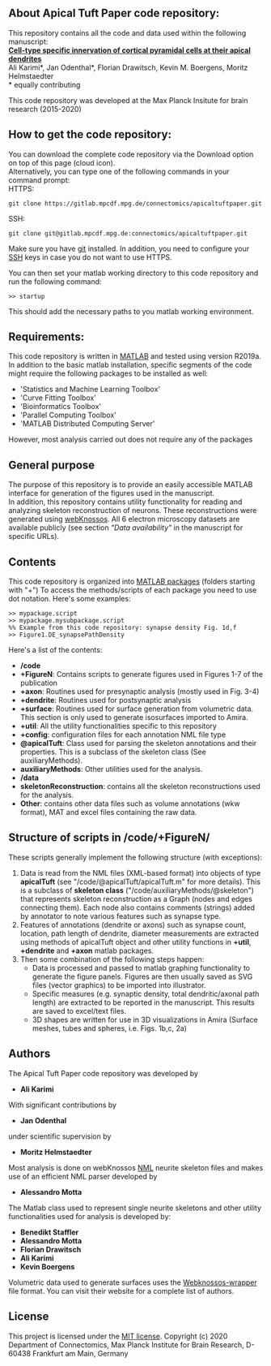 ## About Apical Tuft Paper code repository:

This repository contains all the code and data used within the following manuscript:   
[**Cell-type specific innervation of cortical pyramidal cells at their apical dendrites**](https://elifesciences.org/articles/46876)  
Ali Karimi\*, Jan Odenthal\*, Florian Drawitsch, Kevin M. Boergens, Moritz Helmstaedter   
\* equally contributing   

This code repository was developed at the Max Planck Insitute for brain research (2015-2020)

## How to get the code repository:
You can download the complete code repository via the Download option on top of this page (cloud icon).   
Alternatively, you can type one of the following commands in your command prompt:  
HTTPS:  
```
git clone https://gitlab.mpcdf.mpg.de/connectomics/apicaltuftpaper.git
```
SSH:  
```
git clone git@gitlab.mpcdf.mpg.de:connectomics/apicaltuftpaper.git
```
Make sure you have [git](https://git-scm.com/downloads) installed. In addition, you need to configure your 
[SSH](https://gitlab.mpcdf.mpg.de/help/ssh/README) keys in case you do not want to use HTTPS.

You can then set your matlab working directory to this code repository and run the following command:
```
>> startup
```
This should add the necessary paths to you matlab working environment.

## Requirements:
This code repository is written in [MATLAB](https://www.mathworks.com/) and tested using version R2019a. 
In addition to the basic matlab installation, specific segments of the code might require the following packages to be installed as well:   
* 'Statistics and Machine Learning Toolbox'
* 'Curve Fitting Toolbox'
* 'Bioinformatics Toolbox'
* 'Parallel Computing Toolbox'
* 'MATLAB Distributed Computing Server' 

However, most analysis carried out does not require any of the packages
## General purpose
The purpose of this repository is to provide an easily accessible MATLAB interface for generation of the figures used in the manuscript.  
In addition, this repository contains utility functionality for reading and analyzing skeleton reconstruction of neurons. These reconstructions were generated using [webKnossos](https://webknossos.org/). All 6 electron microscopy datasets are available publicly (see section *"Data availability"* in the manuscript for specific URLs).

## Contents
This code repository is organized into [MATLAB packages](https://www.mathworks.com/help/matlab/matlab_oop/scoping-classes-with-packages.html) (folders starting with "+")
To access the methods/scripts of each package you need to use dot notation. Here's some examples:
```
>> mypackage.script
>> mypackage.mysubpackage.script
%% Example from this code repository: synapse density Fig. 1d,f
>> Figure1.DE_synapsePathDensity
```
Here's a list of the contents:
* **/code**
* **+FigureN**: Contains scripts to generate figures used in Figures 1-7 of the publication
* **+axon**: Routines used for presynaptic analysis (mostly used in Fig. 3-4)
* **+dendrite**: Routines used for postsynaptic analysis
* **+surface**: Routines used for surface generation from volumetric data. This section is only used to generate isosurfaces imported to Amira.
* **+util**: All the utility functionalities specific to this repository
* **+config**: configuration files for each annotation NML file type
* **@apicalTuft**: Class used for parsing the skeleton annotations and their properties. This is a subclass of the skeleton class (See auxiliaryMethods).
* **auxiliaryMethods**: Other utilities used for the analysis.
* **/data**
* **skeletonReconstruction**: contains all the skeleton reconstructions used for the analysis.
* **Other**: contains other data files such as volume annotations (wkw format), MAT and excel files containing the raw data.

## Structure of scripts in /code/+FigureN/
These scripts generally implement the following structure (with exceptions):  
1. Data is read from the NML files (XML-based format) into objects of type **apicalTuft** (see "/code/@apicalTuft/apicalTuft.m" for more details). This is a subclass of **skeleton class** ("/code/auxiliaryMethods/@skeleton") that represents skeleton reconstruction as a Graph (nodes and edges connecting them). Each node also contains comments (strings) added by annotator to note various features such as synapse type.  
2. Features of annotations (dendrite or axons) such as synapse count, location, path length of dendrite, diameter measurements are extracted using methods of apicalTuft object and other utility functions in **+util**, **+dendrite** and **+axon** matlab packages. 
3. Then some combination of the following steps happen:  
    * Data is processed and passed to matlab graphing functionality to generate the figure panels. Figures are then usually saved as SVG files (vector graphics) to be imported into illustrator.
    * Specific measures (e.g. synaptic density, total dendritic/axonal path length) are extracted to be reported in the manuscript. This results are saved to excel/text files.
    * 3D shapes are written for use in 3D visualizations in Amira (Surface meshes, tubes and spheres, i.e. Figs. 1b,c, 2a)

## Authors

The Apical Tuft Paper code repository was developed by
* **Ali Karimi**

With significant contributions by
* **Jan Odenthal**

under scientific supervision by
* **Moritz Helmstaedter**

Most analysis is done on webKnossos [NML](https://docs.webknossos.org/reference/data_formats#nml) neurite skeleton files and makes use of an efficient NML parser developed by 
* **Alessandro Motta**

The Matlab class used to represent single neurite skeletons and other utility functionalities used for analysis is developed by:
* **Benedikt Staffler**
* **Alessandro Motta**
* **Florian Drawitsch**
* **Ali Karimi**
* **Kevin Boergens**

Volumetric data used to generate surfaces uses the [Webknossos-wrapper](https://github.com/scalableminds/webknossos-wrap) file format. You can visit their website for a complete list of authors.

 
## License
This project is licensed under the [MIT license](LICENSE).
Copyright (c) 2020 Department of Connectomics, Max Planck Institute for
Brain Research, D-60438 Frankfurt am Main, Germany


